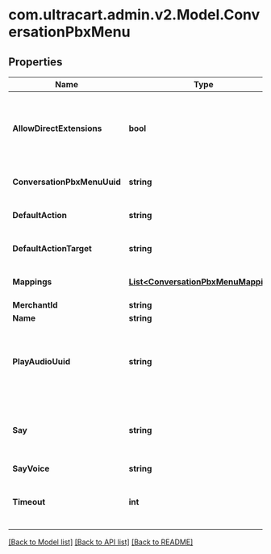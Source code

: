 
# com.ultracart.admin.v2.Model.ConversationPbxMenu

## Properties

Name | Type | Description | Notes
------------ | ------------- | ------------- | -------------
**AllowDirectExtensions** | **bool** | If true, the customer is allowed to input direct extensions within this menu | [optional] 
**ConversationPbxMenuUuid** | **string** | Conversation Pbx Menu UUID | [optional] 
**DefaultAction** | **string** | The default action for this menu | [optional] 
**DefaultActionTarget** | **string** | The default action target for this menu | [optional] 
**Mappings** | [**List&lt;ConversationPbxMenuMapping&gt;**](ConversationPbxMenuMapping.md) | Action mappings for this menu | [optional] 
**MerchantId** | **string** | Merchant Id | [optional] 
**Name** | **string** | Menu name | [optional] 
**PlayAudioUuid** | **string** | An optional audio clip that plays when a customer enters this menu | [optional] 
**Say** | **string** | An optional saying that plays when a customer enters this menu | [optional] 
**SayVoice** | **string** | say voice | [optional] 
**Timeout** | **int** | The idle seconds before this menu times out | [optional] 

[[Back to Model list]](../README.md#documentation-for-models)
[[Back to API list]](../README.md#documentation-for-api-endpoints)
[[Back to README]](../README.md)

